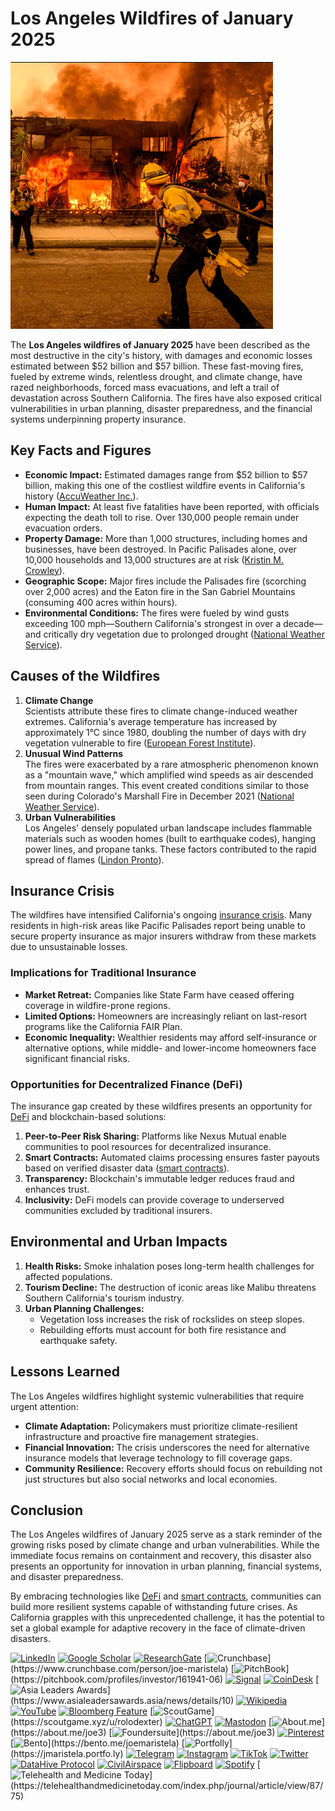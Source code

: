 # Los Angeles Wildfires of January 2025

![alt text](../../../LITERARY_PRODUCTS/JOES_NOTES/MISC/{22E00CCC-461F-4CB0-A40C-86359E85E752}.png)

The **Los Angeles wildfires of January 2025** have been described as the most destructive in the city's history, with damages and economic losses estimated between $52 billion and $57 billion. These fast-moving fires, fueled by extreme winds, relentless drought, and climate change, have razed neighborhoods, forced mass evacuations, and left a trail of devastation across Southern California. The fires have also exposed critical vulnerabilities in urban planning, disaster preparedness, and the financial systems underpinning property insurance.

## Key Facts and Figures

* **Economic Impact:** Estimated damages range from $52 billion to $57 billion, making this one of the costliest wildfire events in California's history ([AccuWeather Inc.](https://www.euronews.com/business/2025/01/09/california-wildfires-cause-50-billion-in-damage-and-economic-losses)).
* **Human Impact:** At least five fatalities have been reported, with officials expecting the death toll to rise. Over 130,000 people remain under evacuation orders.
* **Property Damage:** More than 1,000 structures, including homes and businesses, have been destroyed. In Pacific Palisades alone, over 10,000 households and 13,000 structures are at risk ([Kristin M. Crowley](https://www.nytimes.com/2025/01/08/us/wildfires-los-angeles-california.html)).
* **Geographic Scope:** Major fires include the Palisades fire (scorching over 2,000 acres) and the Eaton fire in the San Gabriel Mountains (consuming 400 acres within hours).
* **Environmental Conditions:** The fires were fueled by wind gusts exceeding 100 mph—Southern California's strongest in over a decade—and critically dry vegetation due to prolonged drought ([National Weather Service](https://www.bworldonline.com/world/2025/01/09/645652/winds-warmth-and-relentless-drought-fueled-los-angeles-fires-scientists-say)).

## Causes of the Wildfires

1. **Climate Change**\
   Scientists attribute these fires to climate change-induced weather extremes. California's average temperature has increased by approximately 1°C since 1980, doubling the number of days with dry vegetation vulnerable to fire ([European Forest Institute](https://www.bworldonline.com/world/2025/01/09/645652/winds-warmth-and-relentless-drought-fueled-los-angeles-fires-scientists-say)).
2. **Unusual Wind Patterns**\
   The fires were exacerbated by a rare atmospheric phenomenon known as a "mountain wave," which amplified wind speeds as air descended from mountain ranges. This event created conditions similar to those seen during Colorado's Marshall Fire in December 2021 ([National Weather Service](https://www.bworldonline.com/world/2025/01/09/645652/winds-warmth-and-relentless-drought-fueled-los-angeles-fires-scientists-say)).
3. **Urban Vulnerabilities**\
   Los Angeles' densely populated urban landscape includes flammable materials such as wooden homes (built to earthquake codes), hanging power lines, and propane tanks. These factors contributed to the rapid spread of flames ([Lindon Pronto](https://www.bworldonline.com/world/2025/01/09/645652/winds-warmth-and-relentless-drought-fueled-los-angeles-fires-scientists-say)).

## Insurance Crisis

The wildfires have intensified California's ongoing [insurance crisis](broken-reference). Many residents in high-risk areas like Pacific Palisades report being unable to secure property insurance as major insurers withdraw from these markets due to unsustainable losses.

### Implications for Traditional Insurance

* **Market Retreat:** Companies like State Farm have ceased offering coverage in wildfire-prone regions.
* **Limited Options:** Homeowners are increasingly reliant on last-resort programs like the California FAIR Plan.
* **Economic Inequality:** Wealthier residents may afford self-insurance or alternative options, while middle- and lower-income homeowners face significant financial risks.

### Opportunities for Decentralized Finance (DeFi)

The insurance gap created by these wildfires presents an opportunity for [DeFi](../CRYPTO/DEFI.MD) and blockchain-based solutions:

1. **Peer-to-Peer Risk Sharing:** Platforms like Nexus Mutual enable communities to pool resources for decentralized insurance.
2. **Smart Contracts:** Automated claims processing ensures faster payouts based on verified disaster data ([smart contracts](../technology/smart_contracts.md)).
3. **Transparency:** Blockchain's immutable ledger reduces fraud and enhances trust.
4. **Inclusivity:** DeFi models can provide coverage to underserved communities excluded by traditional insurers.

## Environmental and Urban Impacts

1. **Health Risks:** Smoke inhalation poses long-term health challenges for affected populations.
2. **Tourism Decline:** The destruction of iconic areas like Malibu threatens Southern California's tourism industry.
3. **Urban Planning Challenges:**
   * Vegetation loss increases the risk of rockslides on steep slopes.
   * Rebuilding efforts must account for both fire resistance and earthquake safety.

## Lessons Learned

The Los Angeles wildfires highlight systemic vulnerabilities that require urgent attention:

* **Climate Adaptation:** Policymakers must prioritize climate-resilient infrastructure and proactive fire management strategies.
* **Financial Innovation:** The crisis underscores the need for alternative insurance models that leverage technology to fill coverage gaps.
* **Community Resilience:** Recovery efforts should focus on rebuilding not just structures but also social networks and local economies.

## Conclusion

The Los Angeles wildfires of January 2025 serve as a stark reminder of the growing risks posed by climate change and urban vulnerabilities. While the immediate focus remains on containment and recovery, this disaster also presents an opportunity for innovation in urban planning, financial systems, and disaster preparedness.

By embracing technologies like [DeFi](../CRYPTO/DEFI.MD) and [smart contracts](../technology/smart_contracts.md), communities can build more resilient systems capable of withstanding future crises. As California grapples with this unprecedented challenge, it has the potential to set a global example for adaptive recovery in the face of climate-driven disasters.

[![LinkedIn](https://img.shields.io/badge/LinkedIn-Profile-0077B5?style=flat-square\&logo=linkedin\&logoColor=white)](https://linkedin.com/in/rolodexter) [![Google Scholar](https://img.shields.io/badge/Google_Scholar-Profile-4285F4?style=flat-square\&logo=googlescholar\&logoColor=white)](https://scholar.google.com/citations?user=gHTHirEAAAAJ) [![ResearchGate](https://img.shields.io/badge/ResearchGate-Profile-00CCBB?style=flat-square\&logo=researchgate\&logoColor=white)](https://www.researchgate.net/profile/Joe-Maristela-2) [![Crunchbase](https://img.shields.io/badge/Crunchbase-Profile-0288D1?style=flat-square\&logo=data:image/svg+xml;base64,PHN...)](https://www.crunchbase.com/person/joe-maristela) [![PitchBook](https://img.shields.io/badge/PitchBook-Profile-003B6B?style=flat-square\&logo=data:image/svg+xml;base64,PHN...)](https://pitchbook.com/profiles/investor/161941-06) [![Signal](https://img.shields.io/badge/Signal-Profile-6E97F0?style=flat-square\&logo=signal\&logoColor=white)](https://signal.nfx.com/investors/joe-maristela) [![CoinDesk](https://img.shields.io/badge/CoinDesk-Contributor-F7931A?style=flat-square\&logo=news\&logoColor=white)](https://www.coindesk.com/author/joe-maristela) [![Asia Leaders Awards](https://img.shields.io/badge/Asia_Leaders_Awards-Feature-DA291C?style=flat-square\&logo=data:image/svg+xml;base64,PHN...)](https://www.asialeadersawards.asia/news/details/10) [![Wikipedia](https://img.shields.io/badge/Wikipedia-Profile-000000?style=flat-square\&logo=wikipedia\&logoColor=white)](https://en.wikipedia.org/wiki/File:Joe_Maristela_in_Paniqui_Tarlac_Tech_Seminar_2015.jpg) [![YouTube](https://img.shields.io/badge/YouTube-Channel-FF0000?style=flat-square\&logo=youtube\&logoColor=white)](https://www.youtube.com/@rolodexter) [![Bloomberg Feature](https://img.shields.io/badge/Bloomberg-Feature-5E5E5E?style=flat-square\&logo=youtube\&logoColor=white)](https://www.youtube.com/watch?v=Ep8Mo0kRjaY) [![ScoutGame](https://img.shields.io/badge/ScoutGame-Profile-8A2BE2?style=flat-square\&logo=data:image/svg+xml;base64,PHN...)](https://scoutgame.xyz/u/rolodexter) [![ChatGPT](https://img.shields.io/badge/ChatGPT-Resume_and_Biodata-00A67E?style=flat-square\&logo=chatgpt\&logoColor=white)](https://chatgpt.com/g/g-675caa5a54e88191bd807764592df744-joe-s-resume-and-application-data) [![Mastodon](https://img.shields.io/badge/Mastodon-Profile-6364FF?style=flat-square\&logo=mastodon\&logoColor=white)](https://mastodon.social/@JoeMaristela) [![About.me](https://img.shields.io/badge/About.me-Profile-000000?style=flat-square\&logo=data:image/svg+xml;base64,PHN...)](https://about.me/joe3) [![Foundersuite](https://img.shields.io/badge/Foundersuite-Profile-0056D2?style=flat-square\&logo=data:image/svg+xml;base64,PHN...)](https://about.me/joe3) [![Pinterest](https://img.shields.io/badge/Pinterest-@rolodexter-BD081C?style=flat-square\&logo=pinterest\&logoColor=white)](https://nl.pinterest.com/rolodexter/) [![Bento](https://img.shields.io/badge/Bento-Profile-F7931A?style=flat-square\&logo=data:image/svg+xml;base64,PHN...)](https://bento.me/joemaristela) [![Portfolly](https://img.shields.io/badge/Portfolly-Profile-F7931A?style=flat-square\&logo=data:image/svg+xml;base64,PHN...)](https://jmaristela.portfo.ly) [![Telegram](https://img.shields.io/badge/Telegram-Contact-2CA5E0?style=flat-square\&logo=telegram\&logoColor=white)](https://t.me/joemaristela) [![Instagram](https://img.shields.io/badge/Instagram-@joemaristela3-E4405F?style=flat-square\&logo=instagram\&logoColor=white)](https://www.instagram.com/joemaristela3/) [![TikTok](https://img.shields.io/badge/TikTok-@rolodexter-000000?style=flat-square\&logo=tiktok\&logoColor=white)](https://www.tiktok.com/@rolodexter) [![Twitter](https://img.shields.io/badge/Twitter-Profile-1DA1F2?style=flat-square\&logo=twitter\&logoColor=white)](https://twitter.com/joemaristela) [![DataHive Protocol](https://img.shields.io/badge/DataHive-Protocol-005F73?style=flat-square\&logo=github\&logoColor=white)](https://github.com/rolodexter/DataHive-Protocol) [![CivilAirspace](https://img.shields.io/badge/CivilAirspace-Project-023047?style=flat-square\&logo=github\&logoColor=white)](https://github.com/rolodexter/CivilAirspace) [![Flipboard](https://img.shields.io/badge/Flipboard-Magazine-E83151?style=flat-square\&logo=flipboard\&logoColor=white)](https://flipboard.com/@rolodexter/rolodexter-jergu04fz) [![Spotify](https://img.shields.io/badge/Spotify-Listen-1DB954?style=flat-square\&logo=spotify\&logoColor=white)](https://open.spotify.com/show/11s0wEdbc8k3caT6xur57a) [![Telehealth and Medicine Today](https://img.shields.io/badge/Telehealth-Article-0077B5?style=flat-square\&logo=data:image/svg+xml;base64,PHN...)](https://telehealthandmedicinetoday.com/index.php/journal/article/view/87/75)
